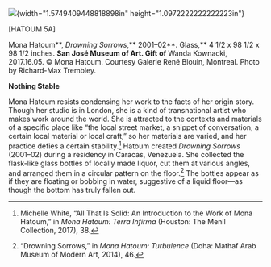 ![](media/image1.png){width="1.5749409448818898in" height="1.0972222222222223in"}

\[HATOUM 5A\]

Mona Hatoum**, *Drowning Sorrows*,** 2001–02**. Glass,** 4 1/2 x 98 1/2 x 98 1/2 inches. **San José Museum of Art. Gift of** Wanda Kownacki, 2017.16.05. © Mona Hatoum. Courtesy Galerie René Blouin, Montreal. Photo by Richard-Max Trembley.

**Nothing Stable**

Mona Hatoum resists condensing her work to the facts of her origin story. Though her studio is in London, she is a kind of transnational artist who makes work around the world. She is attracted to the contexts and materials of a specific place like “the local street market, a snippet of conversation, a certain local material or local craft,” so her materials are varied, and her practice defies a certain stability.[^1] Hatoum created *Drowning Sorrows* (2001–02) during a residency in Caracas, Venezuela. She collected the flask-like glass bottles of locally made liquor, cut them at various angles, and arranged them in a circular pattern on the floor.[^2] The bottles appear as if they are floating or bobbing in water, suggestive of a liquid floor—as though the bottom has truly fallen out.

[^1]: Michelle White, “All That Is Solid: An Introduction to the Work of Mona Hatoum,” in *Mona Hatoum: Terra Infirma* (Houston: The Menil Collection, 2017), 38.

[^2]: “Drowning Sorrows,” in *Mona Hatoum: Turbulence* (Doha: Mathaf Arab Museum of Modern Art, 2014), 46.
